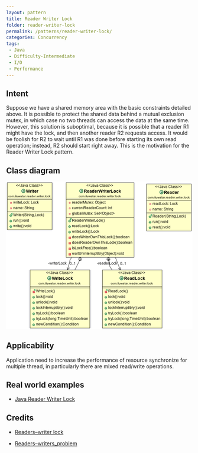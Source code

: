 ```yaml
---
layout: pattern
title: Reader Writer Lock
folder: reader-writer-lock
permalink: /patterns/reader-writer-lock/
categories: Concurrency
tags: 
 - Java
 - Difficulty-Intermediate
 - I/O
 - Performance
---
```


## Intent  

Suppose we have a shared memory area with the basic constraints detailed above. It is possible to protect the shared data behind a mutual exclusion mutex, in which case no two threads can access the data at the same time. However, this solution is suboptimal, because it is possible that a reader R1 might have the lock, and then another reader R2 requests access. It would be foolish for R2 to wait until R1 was done before starting its own read operation; instead, R2 should start right away. This is the motivation for the Reader Writer Lock pattern.

## Class diagram
![alt text](./etc/reader-writer-lock.png "Reader writer lock")

## Applicability  

Application need to  increase the performance of resource synchronize for multiple thread, in particularly there are mixed read/write operations.

## Real world examples

* [Java Reader Writer Lock](https://docs.oracle.com/javase/7/docs/api/java/util/concurrent/locks/ReadWriteLock.html)

## Credits

* [Readers–writer lock](https://en.wikipedia.org/wiki/Readers%E2%80%93writer_lock)

* [Readers–writers_problem](https://en.wikipedia.org/wiki/Readers%E2%80%93writers_problem)